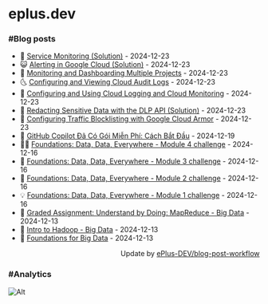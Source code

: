 # eplus.dev

### #Blog posts

<!-- BLOG-POST-LIST:START -->
 - 🧰 [Service Monitoring &lpar;Solution&rpar;](https://eplus.dev/service-monitoring-solution) - 2024-12-23
 - 😺 [Alerting in Google Cloud &lpar;Solution&rpar;](https://eplus.dev/alerting-in-google-cloud-solution) - 2024-12-23
 - 🗽 [Monitoring and Dashboarding Multiple Projects](https://eplus.dev/monitoring-and-dashboarding-multiple-projects) - 2024-12-23
 - 🌜 [Configuring and Viewing Cloud Audit Logs](https://eplus.dev/configuring-and-viewing-cloud-audit-logs) - 2024-12-23
 - 📝 [Configuring and Using Cloud Logging and Cloud Monitoring](https://eplus.dev/configuring-and-using-cloud-logging-and-cloud-monitoring) - 2024-12-23
 - 🚀 [Redacting Sensitive Data with the DLP API &lpar;Solution&rpar;](https://eplus.dev/redacting-sensitive-data-with-the-dlp-api-solution-1) - 2024-12-23
 - 💼 [Configuring Traffic Blocklisting with Google Cloud Armor](https://eplus.dev/configuring-traffic-blocklisting-with-google-cloud-armor) - 2024-12-23
 - 🦣 [GitHub Copilot Đã Có Gói Miễn Phí: Cách Bắt Đầu](https://eplus.dev/github-copilot-da-co-goi-mien-phi-cach-bat-dau) - 2024-12-19
 - 👨‍🏫 [Foundations: Data, Data, Everywhere - Module 4 challenge](https://eplus.dev/foundations-data-data-everywhere-module-4-challenge) - 2024-12-16
 - 🔭 [Foundations: Data, Data, Everywhere - Module 3 challenge](https://eplus.dev/foundations-data-data-everywhere-module-3-challenge) - 2024-12-16
 - 🤡 [Foundations: Data, Data, Everywhere - Module 2 challenge](https://eplus.dev/foundations-data-data-everywhere-module-2-challenge) - 2024-12-16
 - 💡 [Foundations: Data, Data, Everywhere - Module 1 challenge](https://eplus.dev/foundations-data-data-everywhere-module-1-challenge) - 2024-12-16
 - 🦣 [Graded Assignment: Understand by Doing: MapReduce - Big Data](https://eplus.dev/graded-assignment-understand-by-doing-mapreduce-big-data) - 2024-12-13
 - 💪 [Intro to Hadoop - Big Data](https://eplus.dev/intro-to-hadoop-big-data) - 2024-12-13
 - 🤡 [Foundations for Big Data](https://eplus.dev/foundations-for-big-data) - 2024-12-13<!-- BLOG-POST-LIST:END -->

<div align="right">
  Update by <a target="_blank"
    href="https://github.com/ePlus-DEV/blog-post-workflow">ePlus-DEV/blog-post-workflow</a>
</div>

### #Analytics
![Alt](https://repobeats.axiom.co/api/embed/9990f7cddfbad8d834990b10ccad05f81ac1096f.svg "Repobeats analytics image")
